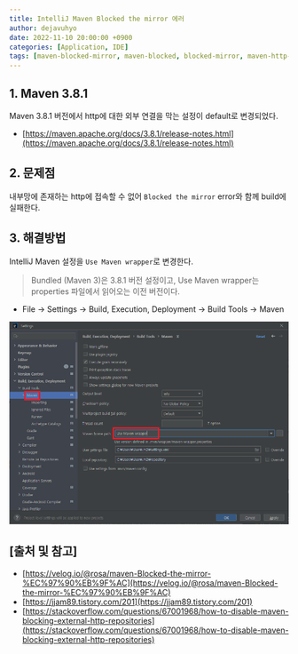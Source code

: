 ```yaml
---
title: IntelliJ Maven Blocked the mirror 에러
author: dejavuhyo
date: 2022-11-10 20:00:00 +0900
categories: [Application, IDE]
tags: [maven-blocked-mirror, maven-blocked, blocked-mirror, maven-http-repositories, http-repositories-blocking, maven-381-version, maven-default-http-blocker, http-blocker, maven-blocked-mirror-에러, maven-에러]
---
```


## 1. Maven 3.8.1
Maven 3.8.1 버전에서 http에 대한 외부 연결을 막는 설정이 default로 변경되었다.

* [https://maven.apache.org/docs/3.8.1/release-notes.html](https://maven.apache.org/docs/3.8.1/release-notes.html)

## 2. 문제점
내부망에 존재하는 http에 접속할 수 없어 `Blocked the mirror` error와 함께 build에 실패한다.

## 3. 해결방법
IntelliJ Maven 설정을 `Use Maven wrapper`로 변경한다.

> Bundled (Maven 3)은 3.8.1 버전 설정이고, Use Maven wrapper는 properties 파일에서 읽어오는 이전 버전이다.

* File → Settings → Build, Execution, Deployment → Build Tools → Maven

![intellij-settings](/assets/img/2022-11-10-intellij-maven-blocked-the-mirror-error/intellij-settings.png)

## [출처 및 참고]
* [https://velog.io/@rosa/maven-Blocked-the-mirror-%EC%97%90%EB%9F%AC](https://velog.io/@rosa/maven-Blocked-the-mirror-%EC%97%90%EB%9F%AC)
* [https://jjam89.tistory.com/201](https://jjam89.tistory.com/201)
* [https://stackoverflow.com/questions/67001968/how-to-disable-maven-blocking-external-http-repositories](https://stackoverflow.com/questions/67001968/how-to-disable-maven-blocking-external-http-repositories)
